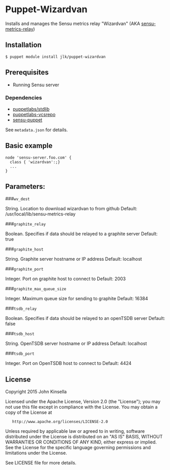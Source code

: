# Puppet-Wizardvan

Installs and manages the Sensu metrics relay "Wizardvan" (AKA [sensu-metrics-relay](https://github.com/opower/sensu-metrics-relay)) 

## Installation

    $ puppet module install jlk/puppet-wizardvan

## Prerequisites

- Running Sensu server

### Dependencies

- [puppetlabs/stdlib](https://github.com/puppetlabs/puppetlabs-stdlib)
- [puppetlabs-vcsrepo](https://github.com/puppetlabs/puppetlabs-vcsrepo)
- [sensu-puppet](https://github.com/sensu/sensu-puppet) 

See `metadata.json` for details.

## Basic example

    node 'sensu-server.foo.com' {
      class { 'wizardvan':;}
      ...
    }

## Parameters:

###`wv_dest`

String. Location to download wizardvan to from github
Default: /usr/local/lib/sensu-metrics-relay

###`graphite_relay`

Boolean. Specifies if data should be relayed to a graphite server
Default: true

###`graphite_host`

String. Graphite server hostname or IP address
Default: localhost

###`graphite_port`

Integer. Port on graphite host to connect to
Default: 2003

###`graphite_max_queue_size`

Integer. Maximum queue size for sending to graphite
Default: 16384

###`tsdb_relay`

Boolean. Specifies if data should be relayed to an openTSDB server
Default: false

###`tsdb_host`

String. OpenTSDB server hostname or IP address
Default: localhost

###`tsdb_port`

Integer. Port on OpenTSDB host to connect to
Default: 4424

## License

   Copyright 2015 John Kinsella

   Licensed under the Apache License, Version 2.0 (the "License");
   you may not use this file except in compliance with the License.
   You may obtain a copy of the License at

       http://www.apache.org/licenses/LICENSE-2.0

   Unless required by applicable law or agreed to in writing, software
   distributed under the License is distributed on an "AS IS" BASIS,
   WITHOUT WARRANTIES OR CONDITIONS OF ANY KIND, either express or implied.
   See the License for the specific language governing permissions and
   limitations under the License.

   See LICENSE file for more details.

